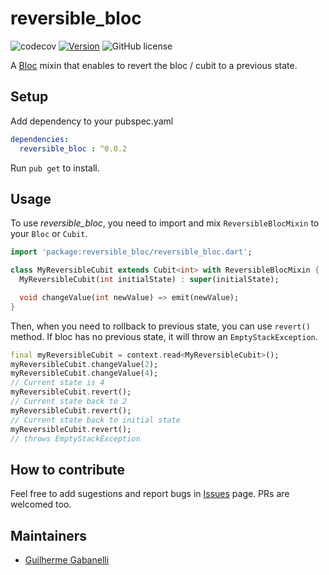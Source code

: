 # reversible_bloc

![codecov](https://codecov.io/gh/Gabanelli/reversible_bloc/branch/main/graph/badge.svg)
[![Version](https://img.shields.io/pub/v/reversible_bloc.svg)](https://pub.dev/packages/reversible_bloc) ![GitHub license](https://img.shields.io/badge/license-MIT-blue.svg?style=flat)

A [Bloc](https://pub.dev/packages/bloc) mixin that enables to revert the bloc / cubit to a previous state.

## Setup

Add dependency to your pubspec.yaml
```yaml
dependencies:
  reversible_bloc : ^0.0.2
```
Run `pub get` to install.

## Usage

To use *reversible_bloc*, you need to import and mix `ReversibleBlocMixin` to your `Bloc` or `Cubit`.

```dart
import 'package:reversible_bloc/reversible_bloc.dart';

class MyReversibleCubit extends Cubit<int> with ReversibleBlocMixin {
  MyReversibleCubit(int initialState) : super(initialState);

  void changeValue(int newValue) => emit(newValue);
}
```

Then, when you need to rollback to previous state, you can use `revert()` method. If bloc has no previous state, it will throw an `EmptyStackException`.

```dart
final myReversibleCubit = context.read<MyReversibleCubit>();
myReversibleCubit.changeValue(2);
myReversibleCubit.changeValue(4);
// Current state is 4
myReversibleCubit.revert();
// Current state back to 2
myReversibleCubit.revert();
// Current state back to initial state
myReversibleCubit.revert();
// throws EmptyStackException
```

## How to contribute
Feel free to add sugestions and report bugs in [Issues](https://github.com/Gabanelli/reversible_bloc/issues) page. PRs are welcomed too.

## Maintainers

- [Guilherme Gabanelli](https://github.com/Gabanelli)